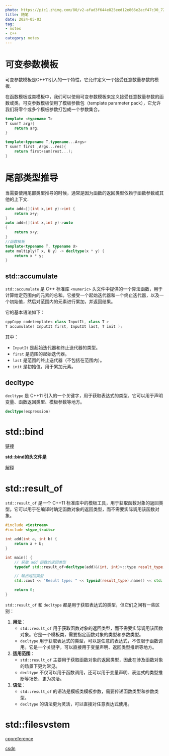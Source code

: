 ```yaml
---
photo: https://pic1.zhimg.com/80/v2-afad3f644e825eed12e866e2acf47c30_720w.webp
title: 随笔
date: 2024-05-03
tag:
- notes
- c++
category: notes
---
```


# 可变参数模板

可变参数模板是C++11引入的一个特性，它允许定义一个接受任意数量参数的模板.

在函数模板或类模板中，我们可以使用可变参数模板来定义接受任意数量参数的函数或类。可变参数模板使用了模板参数包（template parameter pack），它允许我们将零个或多个模板参数打包成一个参数集合。

```c++
template <typename T>
T sum(T arg){
    return arg;
}

template<typename T,typename...Args>
T sum(T first ,Args...res){
    return first+sum(rest...);
}
```

# 尾部类型推导

当需要使用尾部类型推导的时候，通常是因为函数的返回类型依赖于函数参数或其他的上下文.

```c++
auto add=[](int x,int y)->int {
    return x+y;
}
auto add=[](int x,int y)->auto
{
    return x+y;
}
//函数模板
template<typename T, typename U>
auto multiply(T x, U y) -> decltype(x * y) {
    return x * y;
}
```

## std::accumulate

`std::accumulate` 是 C++ 标准库 `<numeric>` 头文件中提供的一个算法函数，用于计算给定范围内的元素的总和。它接受一个起始迭代器和一个终止迭代器，以及一个初始值，然后对范围内的元素进行累加，并返回结果。

它的基本语法如下：

```c++
cppCopy codetemplate< class InputIt, class T >
T accumulate( InputIt first, InputIt last, T init );
```

其中：

- `InputIt` 是起始迭代器和终止迭代器的类型。
- `first` 是范围的起始迭代器。
- `last` 是范围的终止迭代器（不包括在范围内）。
- `init` 是初始值，用于累加元素。

## decltype

`decltype` 是 C++11 引入的一个关键字，用于获取表达式的类型。它可以用于声明变量、函数返回类型、模板参数等地方。

```c++
decltype(expression)
```

# std::bind

[链接](https://en.cppreference.com/w/cpp/utility/functional/bind)

**std::bind的头文件是 <functional>**

[解释](https://zhuanlan.zhihu.com/p/428668958)

# std::result_of

`std::result_of` 是一个 C++11 标准库中的模板工具，用于获取函数对象的返回类型。它可以用于在编译时确定函数对象的返回类型，而不需要实际调用该函数对象。

```c++
#include <iostream>
#include <type_traits>

int add(int a, int b) {
    return a + b;
}

int main() {
    // 获取 add 函数的返回类型
    typedef std::result_of<decltype(add)&(int, int)>::type result_type;

    // 输出返回类型
    std::cout << "Result type: " << typeid(result_type).name() << std::endl;

    return 0;
}
```

`std::result_of` 和 `decltype` 都是用于获取表达式的类型，但它们之间有一些区别：

1. **用法**：
   - `std::result_of` 用于获取函数对象的返回类型，而不需要实际调用该函数对象。它是一个模板类，需要指定函数对象的类型和参数类型。
   - `decltype` 用于获取表达式的类型，可以是任意的表达式，不仅限于函数调用。它是一个关键字，可以直接用于变量声明、返回类型推断等地方。
2. **适用范围**：
   - `std::result_of` 主要用于获取函数对象的返回类型，因此在涉及函数对象的场景下更为常见。
   - `decltype` 不仅可以用于函数调用，还可以用于变量声明、表达式的类型推断等场景，更为灵活。
3. **语法**：
   - `std::result_of` 的语法是模板类模板参数，需要传递函数类型和参数类型。
   - `decltype` 的语法更为灵活，可以直接对任意表达式使用。

# std::filesvstem

[cppreference](https://en.cppreference.com/w/cpp/filesystem)

[csdn](https://blog.csdn.net/qq_40946921/article/details/91394589)
